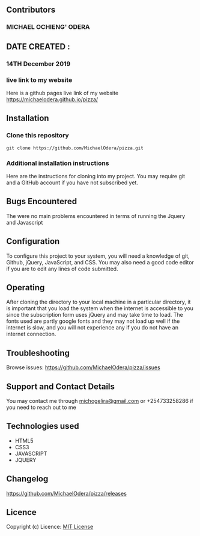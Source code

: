 ## Contributors
### MICHAEL OCHIENG' ODERA

## DATE CREATED :
### 14TH December 2019

### live link to my website
Here is a github pages live link of my website https://michaelodera.github.io/pizza/

## Installation
### Clone this repository
```
git clone https://github.com/MichaelOdera/pizza.git

```
### Additional installation instructions
Here are the instructions for cloning into my project. You may require git and a GitHub account if you have not subscribed yet.

## Bugs Encountered
The were no main problems encountered in terms of running the Jquery and Javascript

## Configuration
To configure this project to your system, you will need a knowledge of git, Github, jQuery, JavaScript, and CSS. You may also need a good code editor if you are to edit any lines of code submitted.
## Operating
After cloning the directory to your local machine in a particular directory, it is important that you load the system when the internet is accessible to you since the subscription form uses jQuery and may take time to load. The fonts used are partly google fonts and they may not load up well if the internet is slow, and you will not experience any if you do not have an internet connection.
## Troubleshooting
Browse issues: https://github.com/MichaelOdera/pizza/issues

## Support and Contact Details
You may contact me through michogelira@gmail.com or +254733258286 if you need to reach out to me

## Technologies used
* HTML5
* CSS3
* JAVASCRIPT
* JQUERY

## Changelog
https://github.com/MichaelOdera/pizza/releases
## Licence
Copyright (c)
Licence: [MIT License](LICENSE)
